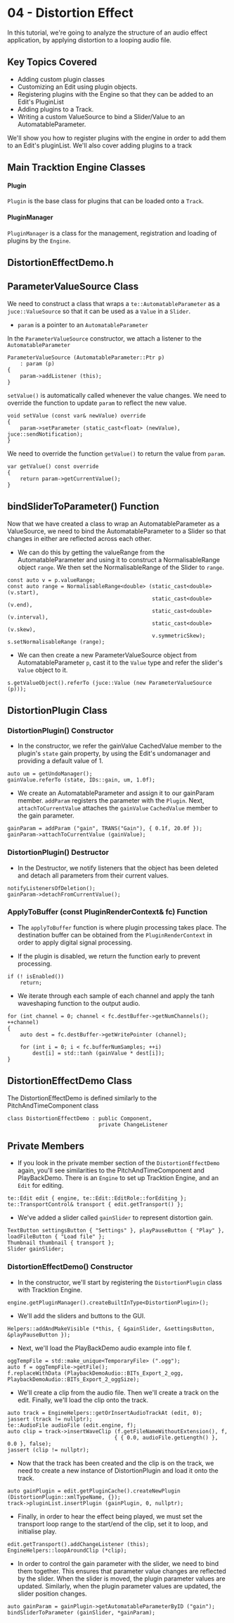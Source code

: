 # 04 - Distortion Effect

In this tutorial, we're going to analyze the structure of an audio effect application, by applying distortion to a looping audio file.

## Key Topics Covered

- Adding custom plugin classes
- Customizing an Edit using plugin objects.
- Registering plugins with the Engine so that they can be added to an Edit's PluginList
- Adding plugins to a Track.
- Writing a custom ValueSource to bind a Slider/Value to an AutomatableParameter.

We'll show you how to register plugins with the engine in order to add them to an Edit's pluginList. We'll also cover adding plugins to a track

## Main Tracktion Engine Classes

#### Plugin
`Plugin` is the base class for plugins that can be loaded onto a `Track`.

#### PluginManager
`PluginManager` is a class for the management, registration and loading of plugins by the `Engine`.

## DistortionEffectDemo.h
## ParameterValueSource Class

We need to construct a class that wraps a `te::AutomatableParameter` as a `juce::ValueSource` so that it can be used as a `Value` in a `Slider`.

- `param` is a pointer to an `AutomatableParameter`


In the `ParameterValueSource` constructor, we attach a listener to
the `AutomatableParameter`

```
ParameterValueSource (AutomatableParameter::Ptr p)
    : param (p)
{
    param->addListener (this);
}
```



`setValue()` is automatically called whenever the value changes. We need to override the function to update `param` to reflect the new value.

```
void setValue (const var& newValue) override
{
    param->setParameter (static_cast<float> (newValue), juce::sendNotification);
}
```


We need to override the function `getValue()` to return the value from `param`.

```
var getValue() const override
{
    return param->getCurrentValue();
}
```

## bindSliderToParameter() Function

Now that we have created a class to wrap an AutomatableParameter as a ValueSource, we need to bind the
AutomatableParameter to a Slider so that changes in either are reflected across each other.

- We can do this by getting the valueRange from the AutomatableParameter and using it to construct a NormalisableRange object `range`. We then set the NormalisableRange of the Slider to `range`.
```
const auto v = p.valueRange;
const auto range = NormalisableRange<double> (static_cast<double> (v.start),
                                              static_cast<double> (v.end),
                                              static_cast<double> (v.interval),
                                              static_cast<double> (v.skew),
                                              v.symmetricSkew);
s.setNormalisableRange (range);
```
- We can then create a new ParameterValueSource object from AutomatableParameter `p`, cast it to the
`Value` type and refer the slider's `Value` object to it.
```
s.getValueObject().referTo (juce::Value (new ParameterValueSource (p)));
```


## DistortionPlugin Class

### DistortionPlugin() Constructor

- In the constructor, we refer the gainValue CachedValue member to the plugin's `state` gain property, by using the Edit's undomanager and providing a default value of 1.
```
auto um = getUndoManager();
gainValue.referTo (state, IDs::gain, um, 1.0f);
```

- We create an AutomatableParameter and assign it to our gainParam member. `addParam` registers the parameter with the `Plugin`. Next, `attachToCurrentValue` attaches the `gainValue` `CachedValue` member to the gain parameter.
```
gainParam = addParam ("gain", TRANS("Gain"), { 0.1f, 20.0f });
gainParam->attachToCurrentValue (gainValue);
```

### DistortionPlugin() Destructor

- In the Destructor, we notify listeners that the object has been deleted and detach all parameters from their current values.
```
notifyListenersOfDeletion();
gainParam->detachFromCurrentValue();
```

### ApplyToBuffer (const PluginRenderContext& fc) Function

- The `applyToBuffer` function is where plugin processing takes place. The destination buffer can be obtained from the `PluginRenderContext` in order to apply digital signal processing.

- If the plugin is disabled, we return the function early to prevent processing.
```
if (! isEnabled())
    return;
```

- We iterate through each sample of each channel and apply the tanh waveshaping function to the output audio.
```
for (int channel = 0; channel < fc.destBuffer->getNumChannels(); ++channel)
{
    auto dest = fc.destBuffer->getWritePointer (channel);

    for (int i = 0; i < fc.bufferNumSamples; ++i)
        dest[i] = std::tanh (gainValue * dest[i]);
}
```

## DistortionEffectDemo Class

The DistortionEffectDemo is defined similarly to the PitchAndTimeComponent class

```
class DistortionEffectDemo : public Component,
                             private ChangeListener
```

## Private Members
- If you look in the private member section of the `DistortionEffectDemo` again, you'll see similarities to the PitchAndTimeComponent and PlayBackDemo. There is an `Engine` to set up Tracktion Engine, and an `Edit` for editing.

```
te::Edit edit { engine, te::Edit::EditRole::forEditing };
te::TransportControl& transport { edit.getTransport() };
```
- We've added a slider called `gainSlider` to represent distortion gain.
```
TextButton settingsButton { "Settings" }, playPauseButton { "Play" }, loadFileButton { "Load file" };
Thumbnail thumbnail { transport };
Slider gainSlider;
```

### DistortionEffectDemo() Constructor

- In the constructor, we'll start by registering the `DistortionPlugin` class with Tracktion Engine.
```
engine.getPluginManager().createBuiltInType<DistortionPlugin>();
```

- We'll add the sliders and buttons to the GUI.
```
Helpers::addAndMakeVisible (*this, { &gainSlider, &settingsButton, &playPauseButton });
```

- Next, we'll load the PlayBackDemo audio example into file f.
```
oggTempFile = std::make_unique<TemporaryFile> (".ogg");
auto f = oggTempFile->getFile();
f.replaceWithData (PlaybackDemoAudio::BITs_Export_2_ogg, PlaybackDemoAudio::BITs_Export_2_oggSize);
```

- We'll create a clip from the audio file. Then we'll create a track on the edit. Finally, we'll load the clip onto the track.
```
auto track = EngineHelpers::getOrInsertAudioTrackAt (edit, 0);
jassert (track != nullptr);
te::AudioFile audioFile (edit.engine, f);
auto clip = track->insertWaveClip (f.getFileNameWithoutExtension(), f,
                                  { { 0.0, audioFile.getLength() }, 0.0 }, false);
jassert (clip != nullptr);
```

- Now that the track has been created and the clip is on the track, we need to create a new instance of DistortionPlugin and load it onto the track.
```
auto gainPlugin = edit.getPluginCache().createNewPlugin (DistortionPlugin::xmlTypeName, {});
track->pluginList.insertPlugin (gainPlugin, 0, nullptr);
```
- Finally, in order to hear the effect being played, we must set the transport loop range to the start/end of the clip, set it to loop, and initialise play.
```
edit.getTransport().addChangeListener (this);
EngineHelpers::loopAroundClip (*clip);
```

- In order to control the gain parameter with the slider, we need to bind them together. This ensures that parameter value changes are reflected by the slider. When the slider is moved, the plugin parameter values are updated. Similarly, when the plugin parameter values are updated, the slider position changes.
```
auto gainParam = gainPlugin->getAutomatableParameterByID ("gain");
bindSliderToParameter (gainSlider, *gainParam);
```
